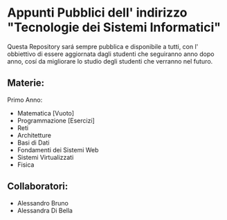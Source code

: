 # Appunti Pubblici dell' indirizzo "Tecnologie dei Sistemi Informatici"
Questa Repository sará sempre pubblica e disponibile a tutti, con l' obbiettivo di essere aggiornata dagli studenti che seguiranno anno dopo anno, cosí da migliorare lo studio degli studenti che verranno nel futuro.

## Materie:
Primo Anno:
- Matematica [Vuoto]
- Programmazione [Esercizi]
- Reti
- Architetture
- Basi di Dati
- Fondamenti dei Sistemi Web
- Sistemi Virtualizzati
- Fisica

## Collaboratori:
- Alessandro Bruno
- Alessandra Di Bella